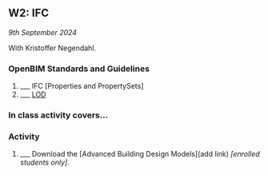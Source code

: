## W2: IFC

*9th September 2024*

With Kristoffer Negendahl.


### OpenBIM Standards and Guidelines
1. ___ IFC [Properties and PropertySets]
3. ___ [LOD](/Concepts/LOD)

<!--
* Submit [A1](/Assignments/A1) - Excel dashboard. - 17th September
-->

### In class activity covers...
### Activity
1. ___ Download the [Advanced Building Design Models](add link) *[enrolled students only]*.

[IfcProperties and IfcPropertySets]: /Concepts/Properties
[PropertySets]: /Concepts/Property
[A1]: /Assignments/A1
